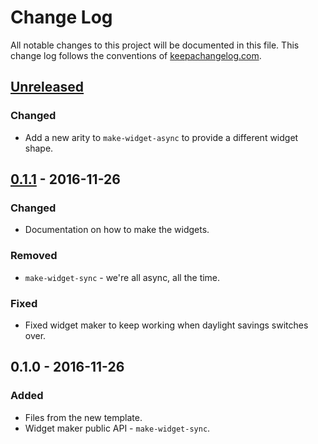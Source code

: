 # Change Log
All notable changes to this project will be documented in this file. This change log follows the conventions of [keepachangelog.com](http://keepachangelog.com/).

## [Unreleased]
### Changed
- Add a new arity to `make-widget-async` to provide a different widget shape.

## [0.1.1] - 2016-11-26
### Changed
- Documentation on how to make the widgets.

### Removed
- `make-widget-sync` - we're all async, all the time.

### Fixed
- Fixed widget maker to keep working when daylight savings switches over.

## 0.1.0 - 2016-11-26
### Added
- Files from the new template.
- Widget maker public API - `make-widget-sync`.

[Unreleased]: https://github.com/your-name/osm-map/compare/0.1.1...HEAD
[0.1.1]: https://github.com/your-name/osm-map/compare/0.1.0...0.1.1
